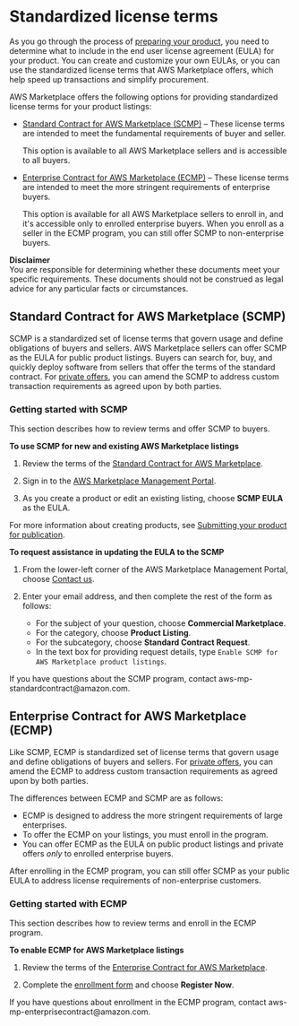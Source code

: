 # Standardized license terms<a name="standardized-license-terms"></a>

As you go through the process of [preparing your product](product-preparation.md), you need to determine what to include in the end user license agreement \(EULA\) for your product\. You can create and customize your own EULAs, or you can use the standardized license terms that AWS Marketplace offers, which help speed up transactions and simplify procurement\.

AWS Marketplace offers the following options for providing standardized license terms for your product listings:
+ [Standard Contract for AWS Marketplace \(SCMP\)](#standard-contracts) – These license terms are intended to meet the fundamental requirements of buyer and seller\. 

  This option is available to all AWS Marketplace sellers and is accessible to all buyers\.
+ [Enterprise Contract for AWS Marketplace \(ECMP\)](#enterprise-contracts) – These license terms are intended to meet the more stringent requirements of enterprise buyers\. 

  This option is available for all AWS Marketplace sellers to enroll in, and it's accessible only to enrolled enterprise buyers\. When you enroll as a seller in the ECMP program, you can still offer SCMP to non\-enterprise buyers\.

**Disclaimer**  
You are responsible for determining whether these documents meet your specific requirements\. These documents should not be construed as legal advice for any particular facts or circumstances\.

## Standard Contract for AWS Marketplace \(SCMP\)<a name="standard-contracts"></a>

SCMP is a standardized set of license terms that govern usage and define obligations of buyers and sellers\. AWS Marketplace sellers can offer SCMP as the EULA for public product listings\. Buyers can search for, buy, and quickly deploy software from sellers that offer the terms of the standard contract\. For [private offers](private-offers-overview.md), you can amend the SCMP to address custom transaction requirements as agreed upon by both parties\.

### Getting started with SCMP<a name="standard-contracts-sign-up"></a>

This section describes how to review terms and offer SCMP to buyers\.

**To use SCMP for new and existing AWS Marketplace listings**

1. Review the terms of the [Standard Contract for AWS Marketplace](https://s3.amazonaws.com/EULA/Standard+Contract+for+AWS+Marketplace+2019-04-24.pdf)\.

1. Sign in to the [AWS Marketplace Management Portal](http://aws.amazon.com/marketplace/management/)\.

1. As you create a product or edit an existing listing, choose **SCMP EULA** as the EULA\.

For more information about creating products, see [Submitting your product for publication](product-submission.md)\.

**To request assistance in updating the EULA to the SCMP**

1. From the lower\-left corner of the AWS Marketplace Management Portal, choose [Contact us](http://aws.amazon.com/marketplace/management/contact-us/)\.

1. Enter your email address, and then complete the rest of the form as follows:
   + For the subject of your question, choose **Commercial Marketplace**\.
   + For the category, choose **Product Listing**\.
   + For the subcategory, choose **Standard Contract Request**\.
   + In the text box for providing request details, type `Enable SCMP for AWS Marketplace product listings`\.

If you have questions about the SCMP program, contact aws\-mp\-standardcontract@amazon\.com\.

## Enterprise Contract for AWS Marketplace \(ECMP\)<a name="enterprise-contracts"></a>

Like SCMP, ECMP is standardized set of license terms that govern usage and define obligations of buyers and sellers\. For [private offers](private-offers-overview.md), you can amend the ECMP to address custom transaction requirements as agreed upon by both parties\.

The differences between ECMP and SCMP are as follows:
+ ECMP is designed to address the more stringent requirements of large enterprises\.
+ To offer the ECMP on your listings, you must enroll in the program\.
+ You can offer ECMP as the EULA on public product listings and private offers *only* to enrolled enterprise buyers\.

After enrolling in the ECMP program, you can still offer SCMP as your public EULA to address license requirements of non\-enterprise customers\. 

### Getting started with ECMP<a name="enterprise-contracts-sign-up"></a>

This section describes how to review terms and enroll in the ECMP program\. 

**To enable ECMP for AWS Marketplace listings**

1. Review the terms of the [Enterprise Contract for AWS Marketplace](https://s3.amazonaws.com/EULA/Enterprise+Contract+for+AWS+Marketplace+2019.pdf)\.

1. Complete the [enrollment form](https://pages.awscloud.com/awsmp_ent_contracts.html) and choose **Register Now**\.

If you have questions about enrollment in the ECMP program, contact aws\-mp\-enterprisecontract@amazon\.com\.